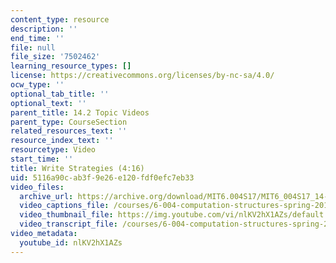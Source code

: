 ```yaml
---
content_type: resource
description: ''
end_time: ''
file: null
file_size: '7502462'
learning_resource_types: []
license: https://creativecommons.org/licenses/by-nc-sa/4.0/
ocw_type: ''
optional_tab_title: ''
optional_text: ''
parent_title: 14.2 Topic Videos
parent_type: CourseSection
related_resources_text: ''
resource_index_text: ''
resourcetype: Video
start_time: ''
title: Write Strategies (4:16)
uid: 5116a90c-ab3f-9e26-e120-fdf0efc7eb33
video_files:
  archive_url: https://archive.org/download/MIT6.004S17/MIT6_004S17_14-02-10_300k.mp4
  video_captions_file: /courses/6-004-computation-structures-spring-2017/0b503e082f2c5781aae951fcc553cd9e_nlKV2hX1AZs.vtt
  video_thumbnail_file: https://img.youtube.com/vi/nlKV2hX1AZs/default.jpg
  video_transcript_file: /courses/6-004-computation-structures-spring-2017/87fda39356055165d235a6bb874e143d_nlKV2hX1AZs.pdf
video_metadata:
  youtube_id: nlKV2hX1AZs
---
```


